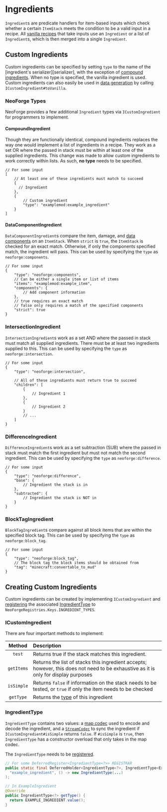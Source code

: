 # Ingredients

`Ingredient`s are predicate handlers for item-based inputs which check whether a certain `ItemStack` meets the condition to be a valid input in a recipe. All [vanilla recipes][recipes] that take inputs use an `Ingredient` or a list of `Ingredient`s, which is then merged into a single `Ingredient`.

## Custom Ingredients

Custom ingredients can be specified by setting `type` to the name of the [ingredient's serializer][serializer], with the exception of [compound ingredients][compound]. When no type is specified, the vanilla ingredient is used. Custom ingredients can also easily be used in [data generation][datagen] by calling `ICustomIngredient#toVanilla`.

### NeoForge Types

NeoForge provides a few additional `Ingredient` types via `ICustomIngredient` for programmers to implement. 

#### CompoundIngredient

Though they are functionally identical, compound ingredients replaces the way one would implement a list of ingredients in a recipe. They work as a set OR where the passed in stack must be within at least one of the supplied ingredients. This change was made to allow custom ingredients to work correctly within lists. As such, **no type** needs to be specified.

```json5
// For some input
[
    // At least one of these ingredients must match to succeed
    {
      // Ingredient
    },
    {
        // Custom ingredient
        "type": "examplemod:example_ingredient"
    }
]
```

#### DataComponentIngredient

`DataComponentIngredient`s compare the item, damage, and [data components][datacomponents] on an `ItemStack`. When `strict` is `true`, the `ItemStack` is checked for an exact match. Otherwise, if only the components specified match, the ingredient will pass. This can be used by specifying the `type` as `neoforge:components`.

```json5
// For some input
{
    "type": "neoforge:components",
    // Can be either a single item or list of items
    "items": "examplemod:example_item",
    "components": {
        // Add component information
    },
    // true requires an exact match
    // false only requires a match of the specified components
    "strict": true
}
```

### IntersectionIngredient

`IntersectionIngredient`s work as a set AND where the passed in stack must match all supplied ingredients. There must be at least two ingredients supplied to this. This can be used by specifying the `type` as `neoforge:intersection`.

```json5
// For some input
{
    "type": "neoforge:intersection",

    // All of these ingredients must return true to succeed
    "children": [
        {
            // Ingredient 1
        },
        {
            // Ingredient 2
        }
        // ...
    ]
}
```

### DifferenceIngredient

`DifferenceIngredient`s work as a set subtraction (SUB) where the passed in stack must match the first ingredient but must not match the second ingredient. This can be used by specifying the `type` as `neoforge:difference`.

```json5
// For some input
{
    "type": "neoforge:difference",
    "base": {
        // Ingredient the stack is in
    },
    "subtracted": {
        // Ingredient the stack is NOT in
    }
}
```

### BlockTagIngredient

`BlockTagIngredient`s compare against all block items that are within the specified block tag. This can be used by specifying the `type` as `neoforge:block_tag`.

```json5
// For some input
{
    "type": "neoforge:block_tag",
    // The block tag the block items should be obtained from
    "tag": "minecraft:convertable_to_mud"
}
```

## Creating Custom Ingredients

Custom ingredients can be created by implementing `ICustomIngredient` and [registering] the associated [IngredientType][type] to `NeoForgeRegistries.Keys.INGREDIENT_TYPES`.

### ICustomIngredient

There are four important methods to implement:

| Method    | Description
|:---------:|:------------------------
`test`      | Returns true if the stack matches this ingredient.
`getItems`  | Returns the list of stacks this ingredient accepts; however, this does not need to be exhaustive as it is only for display purposes
`isSimple`  | Returns `false` if information on the stack needs to be tested, or `true` if only the item needs to be checked
`getType`   | Returns the [type] of this ingredient

### IngredientType

`IngredientType` contains two values: a [map codec][codec] used to encode and decode the ingredient, and a [`StreamCodec`][streamcodec] to sync the ingredient if `ICustomIngredient#isSimple` returns `false`. If `#isSimple` is `true`, then `IngredientType` has a constructor overload that only takes in the map codec.

The `IngredientType` needs to be [registered][registering].

```java
// For some DeferredRegister<IngredientType<?>> REGISTRAR
public static final DeferredHolder<IngredientType<?>, IngredientType<ExampleIngredient>> EXAMPLE_INGREDIENT = REGISTRAR.register(
  "example_ingredient", () -> new IngredientType(...)
);

// In ExampleIngredient
@Override
public IngredientType<?> getType() {
  return EXAMPLE_INGREDIENT.value();
}
```

[recipes]: https://minecraft.wiki/w/Recipe#List_of_recipe_types
[compound]: #compoundingredient
[type]: #ingredienttype
[registering]: ../../../concepts/registries.md
[codec]: ../../../datastorage/codecs.md
[datagen]: index.md#data-generation
[datacomponents]: ../../../items/datacomponents.md
[streamcodec]: ../../../networking/streamcodecs.md
